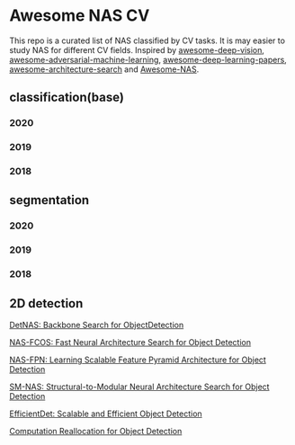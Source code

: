 # Awesome NAS CV
This repo is a curated list of NAS classified by CV tasks. It is may easier to study NAS for different CV fields.
Inspired by [awesome-deep-vision](https://github.com/kjw0612/awesome-deep-vision), [awesome-adversarial-machine-learning](https://github.com/yenchenlin/awesome-adversarial-machine-learning), [awesome-deep-learning-papers](https://github.com/terryum/awesome-deep-learning-papers), [awesome-architecture-search](https://github.com/markdtw/awesome-architecture-search) and [Awesome-NAS](https://github.com/D-X-Y/Awesome-NAS).
## classification(base)
### 2020
### 2019
### 2018
## segmentation
### 2020
### 2019
### 2018
## 2D detection
[DetNAS: Backbone Search for ObjectDetection](https://arxiv.org/abs/1903.10979)

[NAS-FCOS: Fast Neural Architecture Search for Object Detection](https://arxiv.org/abs/1906.04423)

[NAS-FPN: Learning Scalable Feature Pyramid Architecture for Object Detection](https://arxiv.org/abs/1904.07392)

[SM-NAS: Structural-to-Modular Neural Architecture Search for Object Detection](https://arxiv.org/abs/1911.09929)

[EfficientDet: Scalable and Efficient Object Detection](https://arxiv.org/abs/1911.09070)

[Computation Reallocation for Object Detection](https://openreview.net/forum?id=SkxLFaNKwB)
